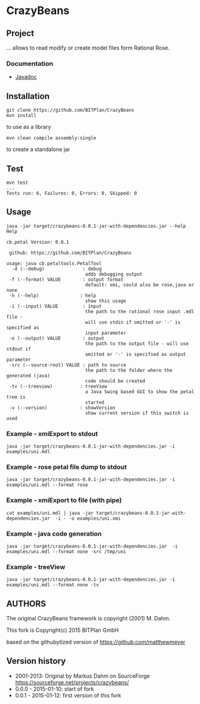 CrazyBeans
==========

## Project 
... allows to read modify or create model files form Rational Rose. 

### Documentation
* [Javadoc](http://bitplan.github.io/CrazyBeans/apidocs/index.html)

## Installation
```
git clone https://github.com/BITPlan/CrazyBeans
mvn install
```
to use as a library 

```
mvn clean compile assembly:single
```
to create a standalone jar

## Test
```
mvn test
...
Tests run: 6, Failures: 0, Errors: 0, Skipped: 0
```

## Usage
```
java -jar target/crazybeans-0.0.1-jar-with-dependencies.jar --help
Help

cb.petal Version: 0.0.1

 github: https://github.com/BITPlan/CrazyBeans

usage: java cb.petaltools.PetalTool
  -d (--debug)              : debug
                             adds debugging output
 -f (--format) VALUE        : output format 
                             default: xmi, could also be rose,java or none
 -h (--help)               : help
                             show this usage
 -i (--input) VALUE         : input
                             the path to the rational rose input .mdl file -
                             will use stdin if omitted or '-' is specified as
                             input parameter
 -o (--output) VALUE        : output
                             the path to the output file - will use stdout if
                             omitted or '-' is specified as output parameter
 -src (--source-root) VALUE : path to source
                             the path to the folder where the generated (java)
                             code should be created
 -tv (--treeview)          : treeView
                             a Java Swing based GUI to show the petal tree is
                             started
 -v (--version)            : showVersion
                             show current version if this switch is used
```                      

### Example - xmiExport to stdout
```
java -jar target/crazybeans-0.0.1-jar-with-dependencies.jar -i examples/uni.mdl 
```

### Example - rose petal file dump to stdout
```
java -jar target/crazybeans-0.0.1-jar-with-dependencies.jar -i examples/uni.mdl --format rose
```

### Example - xmiExport to file (with pipe)
```
cat examples/uni.mdl | java -jar target/crazybeans-0.0.1-jar-with-dependencies.jar  -i - -o examples/uni.xmi
```

### Example - java code generation
```
java -jar target/crazybeans-0.0.1-jar-with-dependencies.jar  -i examples/uni.mdl --format none -src /tmp/uni
```

### Example - treeView
```
java -jar target/crazybeans-0.0.1-jar-with-dependencies.jar -i examples/uni.mdl --format none -tv 
```

## AUTHORS
The original CrazyBeans framework is copyright (2001) M. Dahm. 

This fork is Copyright(c) 2015 BITPlan GmbH

based on the githubytized version of https://github.com/matthewmeyer

## Version history
* 2001-2013: Original by Markus Dahm on SourceForge https://sourceforge.net/projects/crazybeans/
* 0.0.0 - 2015-01-10: start of fork
* 0.0.1 - 2015-01-12: first version of this fork